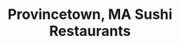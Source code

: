 ---
layout: city
title: Provincetown, MA Sushi Restaurants
permalink: /massachusetts/provincetown/
stateAbbr: MA
stateName: Massachusetts
cityName: Provincetown
---
